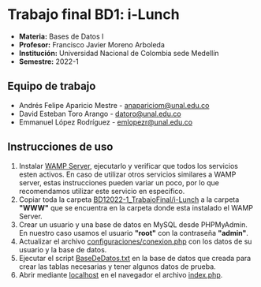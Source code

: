 # Trabajo final BD1: i-Lunch
- **Materia:** Bases de Datos I
- **Profesor:** Francisco Javier Moreno Arboleda
- **Institución:** Universidad Nacional de Colombia sede Medellín
- **Semestre:** 2022-1

## Equipo de trabajo
- Andrés Felipe Aparicio Mestre - [anapariciom@unal.edu.co](mailto:anapariciom@unal.edu.co)
- David Esteban Toro Arango - [datoro@unal.edu.co](mailto:datoro@unal.edu.co)
- Emmanuel López Rodríguez - [emlopezr@unal.edu.co](mailto:emlopezr@unal.edu.co)

## Instrucciones de uso
1. Instalar [WAMP Server](https://www.wampserver.com/en/), ejecutarlo y verificar que todos los servicios esten activos. En caso de utilizar otros servicios similares a WAMP server, estas instrucciones pueden variar un poco, por lo que recomendamos utilizar este servicio en específico.
3. Copiar toda la carpeta [BD12022-1_TrabajoFinal/i-Lunch](https://github.com/lopezemmanuel/BD12022-1_TrabajoFinal) a la carpeta **"WWW"** que se encuentra en la carpeta donde esta instalado el WAMP Server.
4. Crear un usuario y una base de datos en MySQL desde PHPMyAdmin. En nuestro caso usamos el usuario **"root"** con la contraseña **"admin"**.
5. Actualizar el archivo [configuraciones/conexion.php](https://github.com/lopezemmanuel/BD12022-1_TrabajoFinal/blob/main/i-Lunch/configuraciones/conexion.php) con los datos de su usuario y la base de datos.
6. Ejecutar el script [BaseDeDatos.txt](https://github.com/lopezemmanuel/BD12022-1_TrabajoFinal/blob/main/i-Lunch/BaseDeDatos.txt) en la base de datos que creada para crear las tablas necesarias y tener algunos datos de prueba.
7. Abrir mediante [localhost](http://localhost) en el navegador el archivo [index.php](https://github.com/lopezemmanuel/BD12022-1_TrabajoFinal/blob/main/i-Lunch/index.php).